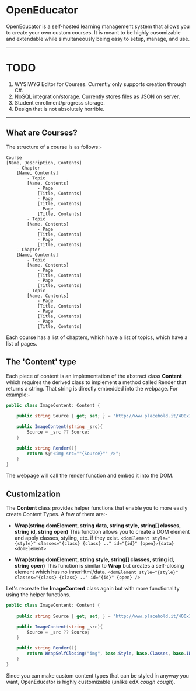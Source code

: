 # OpenEducator
OpenEducator is a self-hosted learning management system that allows you to create your own custom courses. It is meant to be highly cusomizable and extendable while simultaneously being easy to setup, manage, and use. 

-------
# TODO
1. WYSIWYG Editor for Courses. Currently only supports creation through C#.
2. NoSQL integration/storage. Currently stores files as JSON on server. 
3. Student enrollment/progress storage. 
4. Design that is not absolutely horrible. 

------
## What are Courses?
The structure of a course is as follows:- 
```
Course
[Name, Description, Contents]
    - Chapter
    [Name, Contents]
        - Topic 
        [Name, Contents] 
            - Page 
            [Title, Contents]
            - Page 
            [Title, Contents]
            - Page 
            [Title, Contents]
        - Topic
        [Name, Contents] 
            - Page
            [Title, Contents]
            - Page
            [Title, Contents]
    - Chapter
    [Name, Contents]
        - Topic
        [Name, Contents]
            - Page
            [Title, Contents]
            - Page
            [Title, Contents]
        - Topic
        [Name, Contents]
            - Page
            [Title, Contents]
            - Page
            [Title, Contents]
            - Page
            [Title, Contents]
```

Each course has a list of chapters, which have a list of topics, which have a list of pages.

## The 'Content' type
Each piece of content is an implementation of the abstract class **Content** which requires the derived class to implement a method called Render that returns a string. That string  is directly embedded into the webpage. For example:- 

```csharp
public class ImageContent: Content {
    
    public string Source { get; set; } = "http://www.placehold.it/400x300";

    public ImageContent(string _src){
        Source = _src ?? Source;
    }

    public string Render(){
        return $@"<img src=""{Source}"" />";
    }
}
```

The webpage will call the render function and embed it into the DOM.

## Customization
The **Content** class provides helper functions that enable you to more easily create Content Types. A few of them are:- 
- **Wrap(string domElement, string data, string style, string[] classes, string id, string open)**
This function allows you to create a DOM element and apply classes, styling, etc. if they exist. 
```<domElement style="{style}" classes="{class} {class} .." id="{id}" {open}>{data}<domElement>```

- **Wrap(string domElement, string style, string[] classes, string id, string open)**
This function is similar to **Wrap** but creates a self-closing element which has no innerHtml/data.
```<domElement style="{style}" classes="{class} {class} .." id="{id}" {open} />```

Let's recreate the **ImageContent** class again but with more functionality using the helper functions. 

```csharp
public class ImageContent: Content {
    
    public string Source { get; set; } = "http://www.placehold.it/400x300";

    public ImageContent(string _src){
        Source = _src ?? Source;
    }

    public string Render(){
        return WrapSelfClosing("img", base.Style, base.Classes, base.ID, $@"src=""{Source}""");
    }
}
```
Since you can make custom content types that can be styled in anyway you want, OpenEducator is highly customizable (unlike edX *cough* *cough*).
